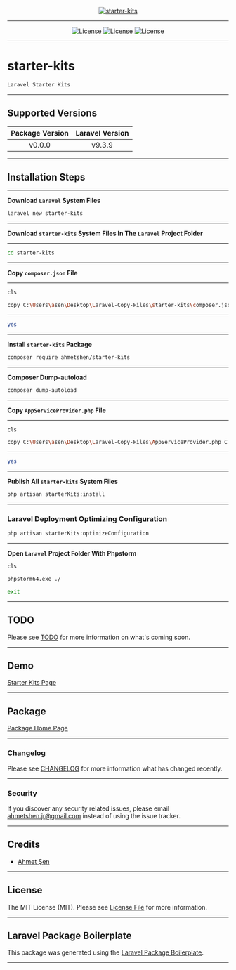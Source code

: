 [
    <p align="center">
        <img src="https://banners.beyondco.de/starter-kits.png?theme=dark&packageManager=composer+require&packageName=ahmetshen%2Fstarter-kits&pattern=architect&style=style_1&description=Laravel+Starter+Kits&md=1&showWatermark=0&fontSize=225px&images=https%3A%2F%2Flaravel.com%2Fimg%2Flogomark.min.svg" alt="starter-kits">
    </p>
](https://github.com/ahmetshen/starter-kits)

- - - - -

[
    <p align="center">
        <img src="https://img.shields.io/apm/l/atomic-design-ui.svg?" alt="License">
        <img src="https://img.shields.io/badge/License-GPL%20v3-yellow.svg" alt="License">
        <img src="https://img.shields.io/badge/license-AGPL-blue.svg" alt="License">
    </p>
](https://github.com/ahmetshen/starter-kits)

- - - - -

# starter-kits

```bash
Laravel Starter Kits
```

- - - - -

## Supported Versions

| Package Version |  Laravel Version  |
|:---------------:|:-----------------:|
|     v0.0.0      |        v9.3.9     |

- - - - -

## Installation Steps

- - - - -

**Download `Laravel` System Files**

```bash
laravel new starter-kits

```

- - - - -

**Download `starter-kits` System Files In The `Laravel` Project Folder**

- - - - -

```bash
cd starter-kits

```

- - - - -

**Copy `composer.json` File**

- - - - -

```bash
cls

copy C:\Users\asen\Desktop\Laravel-Copy-Files\starter-kits\composer.json C:\xampp\htdocs\starter-kits\composer.json

```

- - - - -

```bash
yes

```

- - - - -

**Install `starter-kits` Package**

```bash
composer require ahmetshen/starter-kits

```

- - - - -

**Composer Dump-autoload**

```bash
composer dump-autoload

```

- - - - -

**Copy `AppServiceProvider.php` File**

- - - - -

```bash
cls

copy C:\Users\asen\Desktop\Laravel-Copy-Files\AppServiceProvider.php C:\xampp\htdocs\starter-kits\app\Providers\AppServiceProvider.php

```

- - - - -

```bash
yes

```

- - - - -

**Publish All `starter-kits` System Files**

```bash
php artisan starterKits:install

```

- - - - -

### Laravel Deployment Optimizing Configuration

```bash
php artisan starterKits:optimizeConfiguration

```

- - - - -

**Open `Laravel` Project Folder With Phpstorm**

```bash
cls

phpstorm64.exe ./

exit

```

- - - - -

## TODO

Please see [TODO](TODO.md) for more information on what's coming soon.

- - - - -

## Demo

[Starter Kits Page](http://starter-kits.test)

- - - - -

## Package

[Package Home Page](https://github.com/ahmetshen/starter-kits)

- - - - -

### Changelog

Please see [CHANGELOG](CHANGELOG.md) for more information what has changed recently.

- - - - -

### Security

If you discover any security related issues, please email [ahmetshen.jr@gmail.com](mailto:ahmetshen.jr@gmail.com) instead of using the issue tracker.

- - - - -

## Credits

-   [Ahmet Şen](https://github.com/ahmetshen)

- - - - -

## License

The MIT License (MIT). Please see [License File](LICENSE.md) for more information.

- - - - -

## Laravel Package Boilerplate

This package was generated using the [Laravel Package Boilerplate](https://laravelpackageboilerplate.com).

- - - - -
